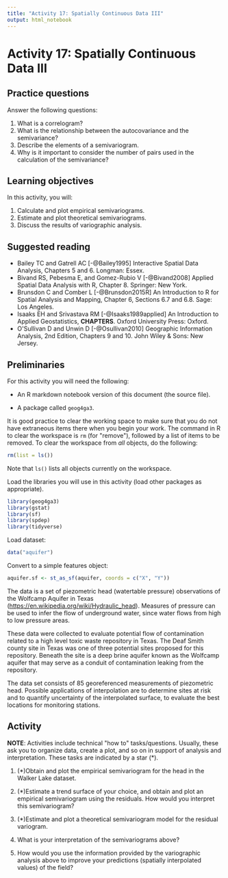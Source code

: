 ```yaml
---
title: "Activity 17: Spatially Continuous Data III"
output: html_notebook
---
```


# Activity 17: Spatially Continuous Data III

## Practice questions

Answer the following questions:

1. What is a correlogram?
2. What is the relationship between the autocovariance and the semivariance?
3. Describe the elements of a semivariogram.
4. Why is it important to consider the number of pairs used in the calculation of the semivariance?

## Learning objectives

In this activity, you will:

1. Calculate and plot empirical semivariograms.
2. Estimate and plot theoretical semivariograms.
3. Discuss the results of variographic analysis.

## Suggested reading

- Bailey TC and Gatrell AC [-@Bailey1995] Interactive Spatial Data Analysis, Chapters 5 and 6. Longman: Essex.
- Bivand RS, Pebesma E, and Gomez-Rubio V [-@Bivand2008] Applied Spatial Data Analysis with R, Chapter 8. Springer: New York.
- Brunsdon C and Comber L [-@Brunsdon2015R] An Introduction to R for Spatial Analysis and Mapping, Chapter 6, Sections 6.7 and 6.8. Sage: Los Angeles.
- Isaaks EH and Srivastava RM  [-@Isaaks1989applied] An Introduction to Applied Geostatistics, **CHAPTERS**. Oxford University Press: Oxford.
- O'Sullivan D and Unwin D [-@Osullivan2010] Geographic Information Analysis, 2nd Edition, Chapters 9 and 10. John Wiley & Sons: New Jersey.

## Preliminaries

For this activity you will need the following:

* An R markdown notebook version of this document (the source file).

* A package called `geog4ga3`.

It is good practice to clear the working space to make sure that you do not have extraneous items there when you begin your work. The command in R to clear the workspace is `rm` (for "remove"), followed by a list of items to be removed. To clear the workspace from _all_ objects, do the following:

```r
rm(list = ls())
```

Note that `ls()` lists all objects currently on the workspace.

Load the libraries you will use in this activity (load other packages as appropriate). 

```r
library(geog4ga3)
library(gstat)
library(sf)
library(spdep)
library(tidyverse)
```

Load dataset:

```r
data("aquifer")
```

Convert to a simple features object:

```r
aquifer.sf <- st_as_sf(aquifer, coords = c("X", "Y"))
```

The data is a set of piezometric head (watertable pressure) observations of the Wolfcamp Aquifer in Texas (https://en.wikipedia.org/wiki/Hydraulic_head). Measures of pressure can be used to infer the flow of underground water, since water flows from high to low pressure areas.

These data were collected to evaluate potential flow of contamination related to a high level toxic waste repository in Texas. The Deaf Smith county site in Texas was one of three potential sites proposed for this repository. Beneath the site is a deep brine aquifer known as the Wolfcamp aquifer that may serve as a conduit of contamination leaking from the repository.

The data set consists of 85 georeferenced measurements of piezometric head. Possible applications of interpolation are to determine sites at risk and to quantify uncertainty of the interpolated surface, to evaluate the best locations for monitoring stations.

## Activity

**NOTE**: Activities include technical "how to" tasks/questions. Usually, these ask you to organize data, create a plot, and so on in support of analysis and interpretation. These tasks are indicated by a star (*).

1. (*)Obtain and plot the empirical semivariogram for the head in the Walker Lake dataset.

2. (*)Estimate a trend surface of your choice, and obtain and plot an empirical semivariogram using the residuals. How would you interpret this semivariogram?

3. (*)Estimate and plot a theoretical semivariogram model for the residual variogram. 

4. What is your interpretation of the semivariograms above?

5. How would you use the information provided by the variographic analysis above to improve your predictions (spatially interpolated values) of the field?
